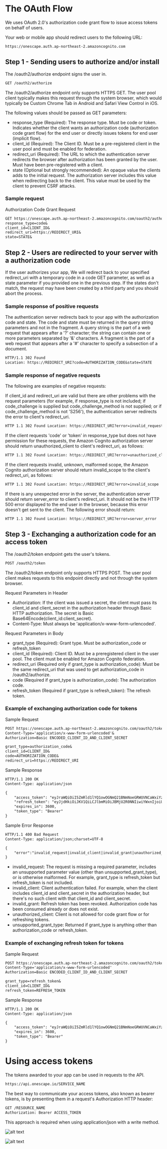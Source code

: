 # The OAuth Flow

We uses OAuth 2.0's authorization code grant flow to issue access tokens on behalf of users.

Your web or mobile app should redirect users to the following URL:

```markdown
https://onescape.auth.ap-northeast-2.amazoncognito.com
```

## Step 1 - Sending users to authorize and/or install

The /oauth2/authorize endpoint signs the user in.

```markdown
GET /oauth2/authorize
```

The /oauth2/authorize endpoint only supports HTTPS GET. The user pool client typically makes this request through the system browser, which would typically be Custom Chrome Tab in Android and Safari View Control in iOS.

The following values should be passed as GET parameters:

- response_type (Required): The response type. Must be code or token. Indicates whether the client wants an authorization code (authorization code grant flow) for the end user or directly issues tokens for end user (implicit flow).
- client_id (Required): The Client ID. Must be a pre-registered client in the user pool and must be enabled for federation.
- redirect_uri (Required): The URL to which the authentication server redirects the browser after authorization has been granted by the user. Must have been pre-registered with a client.
- state (Optional but strongly recommended): An opaque value the clients adds to the initial request. The authorization server includes this value when redirecting back to the client. This value must be used by the client to prevent CSRF attacks.

### Sample request

Authorization Code Grant Request

```markdown
GET https://onescape.auth.ap-northeast-2.amazoncognito.com/oauth2/authorize?
response_type=code&
client_id=CLIENT_ID&
redirect_uri=https://REDIRECT_URI&
state=STATE&
```

## Step 2 - Users are redirected to your server with a authorization code

If the user authorizes your app, We will redirect back to your specified redirect_uri with a temporary code in a code GET parameter, as well as a state parameter if you provided one in the previous step. If the states don't match, the request may have been created by a third party and you should abort the process.

### Sample response of positive requests

The authentication server redirects back to your app with the authorization code and state. The code and state must be returned in the query string parameters and not in the fragment. A query string is the part of a web request that appears after a '?' character; the string can contain one or more parameters separated by '&' characters. A fragment is the part of a web request that appears after a '#' character to specify a subsection of a document.

```markdown
HTTP/1.1 302 Found
Location: https://REDIRECT_URI?code=AUTHORIZATION_CODE&state=STATE
```

### Sample response of negative requests

The following are examples of negative requests:

If client_id and redirect_uri are valid but there are other problems with the request parameters (for example, if response_type is not included; if code_challenge is supplied but code_challenge_method is not supplied; or if code_challenge_method is not 'S256'), the authentication server redirects the error to client's redirect_uri.

```markdown
HTTP 1.1 302 Found Location: https://REDIRECT_URI?error=invalid_request
```

If the client requests 'code' or 'token' in response_type but does not have permission for these requests, the Amazon Cognito authorization server should return unauthorized_client to client's redirect_uri, as follows:
```markdown
HTTP 1.1 302 Found Location: https://REDIRECT_URI?error=unauthorized_client
```

If the client requests invalid, unknown, malformed scope, the Amazon Cognito authorization server should return invalid_scope to the client's redirect_uri, as follows:
```markdown
HTTP 1.1 302 Found Location: https://REDIRECT_URI?error=invalid_scope
```

If there is any unexpected error in the server, the authentication server should return server_error to client's redirect_uri. It should not be the HTTP 500 error displayed to the end user in the browser, because this error doesn't get sent to the client. The following error should return:
```markdown
HTTP 1.1 302 Found Location: https://REDIRECT_URI?error=server_error
```

## Step 3 - Exchanging a authorization code for an access token

The /oauth2/token endpoint gets the user's tokens.

```markdown
POST /oauth2/token
```

The /oauth2/token endpoint only supports HTTPS POST. The user pool client makes requests to this endpoint directly and not through the system browser.

Request Parameters in Header

- Authorization: If the client was issued a secret, the client must pass its client_id and client_secret in the authorization header through Basic HTTP authorization. The secret is Basic Base64Encode(client_id:client_secret).
- Content-Type: Must always be 'application/x-www-form-urlencoded'.

Request Parameters in Body

- grant_type (Required): Grant type. Must be authorization_code or refresh_token
- client_id (Required): Client ID. Must be a preregistered client in the user pool. The client must be enabled for Amazon Cognito federation. 
- redirect_uri (Required only if grant_type is authorization_code): Must be the same redirect_uri that was used to get authorization_code in /oauth2/authorize.
- code (Required if grant_type is authorization_code): The authorization code.
- refresh_token (Required if grant_type is refresh_token): The refresh token.

### Example of exchanging authorization code for tokens

Sample Request

```markdown
POST https://onescape.auth.ap-northeast-2.amazoncognito.com/oauth2/token >
Content-Type='application/x-www-form-urlencoded'&
Authorization=Basic ENCODED_CLIENT_ID_AND_CLIENT_SECRET

grant_type=authorization_code&
client_id=CLIENT_ID&
code=AUTHORIZATION_CODE&
redirect_uri=https://REDIRECT_URI
```

Sample Response

```markdown
HTTP/1.1 200 OK
Content-Type: application/json

{
    "access_token": "eyJraWQiOiI5ZmRld1lYQ1owOGNmQ21BNmNoeGRWUVNCaWxiYzY2dmxiZkpoMGR0OHprPSIsImFsZyI6IlJTMjU2In0.eyJzdWIiOiI4MjI0MTVkMy1mYzdmLTQ5MzQtOWU1NS05ZGVjNjVlNzIxNDgiLCJ0b2tlbl91c2UiOiJhY2Nlc3MiLCJzY29wZSI6ImFwaVwvcGV0cyIsImlzcyI6Imh0dHBzOlwvXC9jb2duaXRvLWlkcC5hcC1ub3J0aGVhc3QtMi5hbWF6b25hd3MuY29tXC9hcC1ub3J0aGVhc3QtMl9qdERPaWFKNzgiLCJleHAiOjE1MTI2MTgyMzksImlhdCI6MTUxMjYxNDYzOSwidmVyc2lvbiI6MiwianRpIjoiNTUxMjkyMWYtNDgxZC00MGYyLTlkODMtODMxMzIyYWY5NzYxIiwiY2xpZW50X2lkIjoiNXVyamNpc2JmbnU4MmpoZDhmOWppY2wyYmkiLCJ1c2VybmFtZSI6ImEifQ.PFufmI2PT_9ziHlLSiT_FaMcJY-mewRtQn4NADtI-UrIIQ386NDlL1GZqufjOyV9Ps3xWJzdzrOBW_FEglgy2IklNvZjHMovI0EAOigw6OPjFxhXFHwGEZMkHyRqpPfutYBFylEoKQkowWypZpjhA3s9mo8nYUbKkTVj5ZaCm4xQ2lzNxv4N2ZYpCcWTUS4nHdb1qXHKO2qtpf1WLPG0SddPuNhqFQ3B9QwRYlfblaPo1s0PfJzB37HKtOZQVg2Ctu73ZpYFrsU4nVGELuaGV-zRWyfVFYv5MAYF4h7aCz0sK2GAb1t214xgwvcjzLD3-CwpY9WxIHLysTMeXmYwcg",
    "refresh_token": "eyJjdHkiOiJKV1QiLCJlbmMiOiJBMjU2R0NNIiwiYWxnIjoiUlNBLU9BRVAifQ.QGu6GAO8xxN1EQKiXTKcQJ3mCGYaQ2g3LntBeogocBOEgOAUialAXdj4xpEuldM9Wz7nzQrlK8TbaucMZH-jJX0c5br7xM0AyWVOQ2PHskNKn7-_XSjR5V0NwaEI14ljqKnN0V389S2M9j5uOjk3_zSKtFepE01bKbadeGqUsS6BEgD9yP0lGL5zvPpULp73rnjQQXGRiFFfH4RlOk9A7_lThLYWT8dW9VSgeQ9vZjGfao7_v3zrsuZsJrv7j7Gz09tsCVf2KWkQurPcnL-L6QPHEOUnkKuiu8pMjJsbF7EV0KiidWMOThkCcpewExoboCwbBr0k8uWxu9lteg-cBg.p_4ZQs7ptyZY9a64.oduxHhZtdZnjfPs_XGLI0Gh04_b1UCGk3Z0SmfSg7QMVVXH4KcncRsszkS0sxd5tp90kvwR5ZZBb4-icLeUQwTTub7_i0FWe6YvnbyhFT79XOblPQLoqXAAFBm9PmpoTzZWz-8ap-wiuESWK1lO7tVtlak8U4ywi_gQU7-LCTYe7L0g0EwQr7YLMRGVwVajOLDx1OB2Y6H0DkhpwV3VRu-Iky0W8CaOliRrE6FTjFEj7TP8EZWCvlUHMoGbllx74lHXFi39nRd-ls2nl_5CKtI3qZTbj5vIXPTWMBAl68AU4R3YcUTmaQHYSbv2Gyk_NpLt_Gu-szoU8HUiTvfPc5TRsXABS76PhDXCWwg4VUA7iQkOn6CiA1LmTdZJOzbBWzDQB6dwohsXChACtgSShTp8qwIW8JCjpqVjAE4jW0D5B7xQ_uC9mQNXWXSxE2340IPuv16NpQmP-daNj0QcFaUbquVGYb6-m6cEVyzQh4DztPtXjResSToYT9_SW-6swccwSUI34ENABUZDAR4_o-Y26x67253GOW2y6LKmKhnAAqEuIljD-muAaa6WvPFX5-w-qlszRN28H2LyzA4KXEDHN7BobzfKjJtuAptKL19TSRtkVkPoRwa6nPJjEHLEem3usAmci-SLy9mg1xS25PdOwabV7LK8_x4TY74ylBvBFib006W8DI3V4gYxAdwKL6Unfe2AUyIXnopFzn5PBg99P2zcAwUqnsyOZ3n8-MAcmvWldWMH870GnW58iqsg69ZvrXXEcQMsbMOlUCsVL_ZZzlXi_GTjdtutF2REU8icNq3pkhcjTurDkizydDZG6ONnMwVm1E8z0gwJmZZE42QnEmyJHOhXrsuoLceJOwlADxFP8MOnS-51ffEpB2anPxlxITVdzOH6rBX1h3mvCY5t_o5HiOyCk6eeuMjXk_oasTrI5srh4GBtIul9-_355Abmo8ici1xSmXldm8fkXG4xBvKtdyOBZNbsIr-IC-egB29qE0pS3e8P7P0vg63xu891nLoTv5wm1sEnKLOEEMhPOkT5RZpxKI0T33v_7BhCsRZc5h05SA6rt8c0rksCznuratgRfHx8zwA03nQkTRlfmKbCfW8nn1hNXERgLP4iOuGNtu2aK-alcZswF1Jk.XbvRu6yw9oE2mjVF2OBmIw",
    "expires_in": 3600,
    "token_type": "Bearer"
}
```

Sample Error Response

```markdown
HTTP/1.1 400 Bad Request
Content-Type: application/json;charset=UTF-8

{
    "error":"invalid_request|invalid_client|invalid_grant|unauthorized_client|unsupported_grant_type|"
}
```

- invalid_request: The request is missing a required parameter, includes an unsupported parameter value (other than unsupported_grant_type), or is otherwise malformed. For example, grant_type is refresh_token but refresh_token is not included.
- invalid_client: Client authentication failed. For example, when the client includes client_id and client_secret in the authorization header, but there's no such client with that client_id and client_secret.
- invalid_grant: Refresh token has been revoked. Authorization code has been consumed already or does not exist.
- unauthorized_client: Client is not allowed for code grant flow or for refreshing tokens.
- unsupported_grant_type: Returned if grant_type is anything other than authorization_code or refresh_token.

### Example of exchanging refresh token for tokens

Sample Request

```markdown
POST https://onescape.auth.ap-northeast-2.amazoncognito.com/oauth2/token >
Content-Type='application/x-www-form-urlencoded'
Authorization=Basic ENCODED_CLIENT_ID_AND_CLIENT_SECRET

grant_type=refresh_token&
client_id=CLIENT_ID&
refresh_token=REFRESH_TOKEN
```

Sample Response

```markdown
HTTP/1.1 200 OK
Content-Type: application/json

{
    "access_token": "eyJraWQiOiI5ZmRld1lYQ1owOGNmQ21BNmNoeGRWUVNCaWxiYzY2dmxiZkpoMGR0OHprPSIsImFsZyI6IlJTMjU2In0.eyJzdWIiOiI4MjI0MTVkMy1mYzdmLTQ5MzQtOWU1NS05ZGVjNjVlNzIxNDgiLCJ0b2tlbl91c2UiOiJhY2Nlc3MiLCJzY29wZSI6ImFwaVwvcGV0cyIsImlzcyI6Imh0dHBzOlwvXC9jb2duaXRvLWlkcC5hcC1ub3J0aGVhc3QtMi5hbWF6b25hd3MuY29tXC9hcC1ub3J0aGVhc3QtMl9qdERPaWFKNzgiLCJleHAiOjE1MTI2Mzk2NjAsImlhdCI6MTUxMjYzNjA2MCwidmVyc2lvbiI6MiwianRpIjoiOWQzZTA5OGUtNTRjNy00YmRkLWJjMGUtOTgxYzIzMTFiYzc0IiwiY2xpZW50X2lkIjoiNXVyamNpc2JmbnU4MmpoZDhmOWppY2wyYmkiLCJ1c2VybmFtZSI6ImEifQ.cFg-J-zgIu9s2XIl5vWNcRonWLVP1j6xj9387YJBoCuCssUpwGDThjr6C7oSJ5xMqPQoxP-mzYUOuVqAMltahaTokC4V5eJnHrwjpnZ1sz7xfrsUrrDvY0JNRX1MUJ8rpPuLI7en8KN0O264CJHU_VZlQrckmNV4QnQ4lvYpJof5OfCHRrSnJz5kw01Lcj-zO4BZUo41B7FCZWpNqtJ9N0Gw6URyLc-ytIeMu7TxoFZTiNhOwsnt6QPPXv6xrJ39HrxVs_74Vmdv52V40clCLkX7T3q3nji0EMsK2jt-TdGeRVqAoS9X3ZS-iXW7ZQLgq4iSBhRUzkaBdmDTsxwing",
    "expires_in": 3600,
    "token_type": "Bearer"
}
```

# Using access tokens

The tokens awarded to your app can be used in requests to the API.

```markdown
https://api.onescape.io/SERVICE_NAME
```

The best way to communicate your access tokens, also known as bearer tokens, is by presenting them in a request's Authorization HTTP header:

```markdown
GET /RESOURCE_NAME
Authorization: Bearer ACCESS_TOKEN
```

This approach is required when using application/json with a write method.

![alt text](https://github.com/onescape/oauth/blob/master/swaggerhub.jpeg?raw=true)

![alt text](https://github.com/onescape/oauth/blob/master/postman.jpeg?raw=true)

